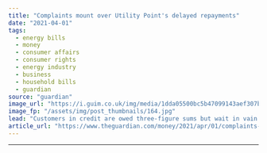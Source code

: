 ```yaml
---
title: "Complaints mount over Utility Point's delayed repayments"
date: "2021-04-01"
tags: 
  - energy bills
  - money
  - consumer affairs
  - consumer rights
  - energy industry
  - business
  - household bills
  - guardian
source: "guardian"
image_url: "https://i.guim.co.uk/img/media/1dda05500bc5b47099143aef307b5d38032642f1/0_101_4134_2481/master/4134.jpg?width=460&quality=85&auto=format&fit=max&s=547106e2550e07e25e6b71ff3bdda872"
image_fp: "/assets/img/post_thumbnails/164.jpg"
lead: "Customers in credit are owed three-figure sums but wait in vain to get their money backIn December, I flagged up concerns about two-year-old energy supplier Utility Point. A customer had waited in vain to receive £377 credit owed. The customer servic..."
article_url: "https://www.theguardian.com/money/2021/apr/01/complaints-mount-over-utility-points-delayed-repayments"
---
```


---
